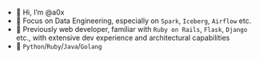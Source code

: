 - 👋 Hi, I’m @a0x
- 👀 Focus on Data Engineering, especially on `Spark`, `Iceberg`, `Airflow` etc.
- 💎 Previously web developer, familiar with `Ruby on Rails`, `Flask`, `Django` etc., with extensive dev experience and architectural capabilities
- 💞️ `Python`/`Ruby`/`Java`/`Golang`

<!---
a0x/a0x is a ✨ special ✨ repository because its `README.md` (this file) appears on your GitHub profile.
You can click the Preview link to take a look at your changes.
--->
